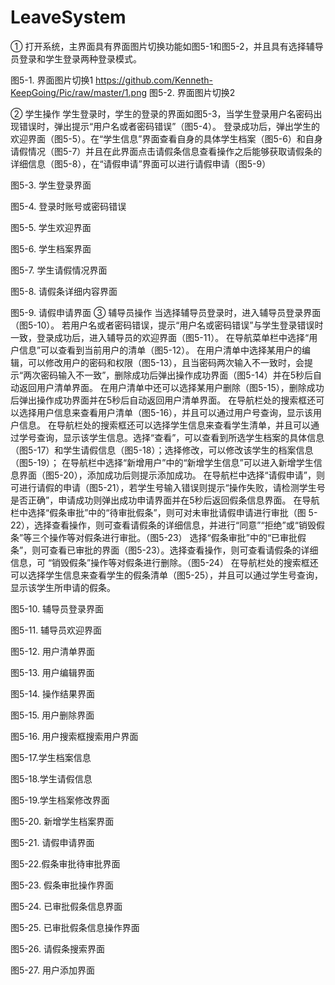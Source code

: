 # LeaveSystem

①	打开系统，主界面具有界面图片切换功能如图5-1和图5-2，并且具有选择辅导员登录和学生登录两种登录模式。
 
图5-1. 界面图片切换1
https://github.com/Kenneth-KeepGoing/Pic/raw/master/1.png
图5-2. 界面图片切换2

②	学生操作
学生登录时，学生的登录的界面如图5-3，当学生登录用户名密码出现错误时，弹出提示“用户名或者密码错误”（图5-4）。
登录成功后，弹出学生的欢迎界面（图5-5）。在“学生信息”界面查看自身的具体学生档案（图5-6）和自身请假情况（图5-7）并且在此界面点击请假条信息查看操作之后能够获取请假条的详细信息（图5-8），在“请假申请”界面可以进行请假申请（图5-9）
 
图5-3. 学生登录界面
 
图5-4. 登录时账号或密码错误
 
图5-5. 学生欢迎界面
 
图5-6. 学生档案界面
 
图5-7. 学生请假情况界面
 
图5-8. 请假条详细内容界面
 
图5-9. 请假申请界面
③	辅导员操作
当选择辅导员登录时，进入辅导员登录界面（图5-10）。
若用户名或者密码错误，提示“用户名或密码错误”与学生登录错误时一致，登录成功后，进入辅导员的欢迎界面（图5-11）。
在导航菜单栏中选择“用户信息”可以查看到当前用户的清单（图5-12）。
在用户清单中选择某用户的编辑，可以修改用户的密码和权限（图5-13），且当密码两次输入不一致时，会提示“两次密码输入不一致”，删除成功后弹出操作成功界面（图5-14）并在5秒后自动返回用户清单界面。
在用户清单中还可以选择某用户删除（图5-15），删除成功后弹出操作成功界面并在5秒后自动返回用户清单界面。
在导航栏处的搜索框还可以选择用户信息来查看用户清单（图5-16），并且可以通过用户号查询，显示该用户信息。
在导航栏处的搜索框还可以选择学生信息来查看学生清单，并且可以通过学号查询，显示该学生信息。选择“查看”，可以查看到所选学生档案的具体信息（图5-17）和学生请假信息（图5-18）；选择修改，可以修改该学生的档案信息（图5-19）；
在导航栏中选择“新增用户”中的“新增学生信息”可以进入新增学生信息界面（图5-20），添加成功后则提示添加成功。
在导航栏中选择“请假申请”，则可进行请假的申请（图5-21），若学生号输入错误则提示“操作失败，请检测学生号是否正确”，申请成功则弹出成功申请界面并在5秒后返回假条信息界面。
在导航栏中选择“假条审批”中的“待审批假条”，则可对未审批请假申请进行审批（图 5-22），选择查看操作，则可查看请假条的详细信息，并进行“同意”“拒绝”或“销毁假条”等三个操作等对假条进行审批。（图5-23）
选择“假条审批”中的“已审批假条”，则可查看已审批的界面（图5-23）。选择查看操作，则可查看请假条的详细信息，可 “销毁假条”操作等对假条进行删除。（图5-24）
在导航栏处的搜索框还可以选择学生信息来查看学生的假条清单（图5-25），并且可以通过学生号查询，显示该学生所申请的假条。



 
图5-10. 辅导员登录界面
 
图5-11. 辅导员欢迎界面
 
图5-12. 用户清单界面
 
图5-13. 用户编辑界面
 
图5-14. 操作结果界面
 
图5-15. 用户删除界面
 
图5-16. 用户搜索框搜索用户界面
 
图5-17.学生档案信息
 
图5-18.学生请假信息
 
图5-19.学生档案修改界面
 
图5-20. 新增学生档案界面
 
图5-21. 请假申请界面
 
图5-22.假条审批待审批界面
 
图5-23. 假条审批操作界面
 
图5-24. 已审批假条信息界面
 
图5-25. 已审批假条信息操作界面

 
图5-26. 请假条搜索界面
 
图5-27. 用户添加界面
